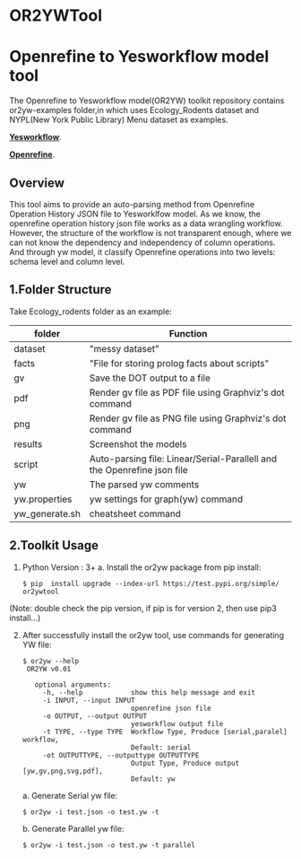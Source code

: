 # OR2YWTool
Openrefine to Yesworkflow model tool
====================================

The Openrefine to Yesworkflow model(OR2YW) toolkit repository contains or2yw-examples folder,in which uses Ecology_Rodents dataset and NYPL(New York Public Library) Menu dataset as examples.

**[Yesworkflow](https://github.com/yesworkflow-org/yw-prototypes)**.

**[Openrefine](http://openrefine.org/)**.

Overview
--------

This tool aims to provide an auto-parsing method from Openrefine Operation History JSON file to Yesworklfow model. As we know, the openrefine operation history json file works as a data wrangling workflow. However, the structure of the workflow is not transparent enough, where we can not know the dependency and independency of column operations. And through yw model, it classify Openrefine operations into two levels: schema level and column level. 

1.Folder Structure
------------------
Take Ecology_rodents folder as an example:

folder        |  Function
--------------|------------
dataset       |  "messy dataset"
facts         |  "File for storing prolog facts about scripts"
gv            |  Save the DOT output to a file
pdf           |  Render gv file as PDF file using Graphviz's dot command
png           |  Render gv file as PNG file using Graphviz's dot command
results       |  Screenshot the models
script        |  Auto-parsing file: Linear/Serial-Parallell and the Openrefine json file
yw            |  The parsed yw comments
yw.properties |  yw settings for graph(yw) command
yw_generate.sh|  cheatsheet command

2.Toolkit Usage
----------------
1. Python Version : 3+
a. Install the or2yw package from pip install: 
     
       $ pip  install upgrade --index-url https://test.pypi.org/simple/ or2ywtool

(Note: double check the pip version, if pip is for version 2, then use pip3 install...)

2. After successfully install the or2yw tool, use commands for generating YW file:

       $ or2yw --help
        OR2YW v0.01

          optional arguments:
            -h, --help            show this help message and exit
            -i INPUT, --input INPUT
                                  openrefine json file
            -o OUTPUT, --output OUTPUT
                                  yesworkflow output file
            -t TYPE, --type TYPE  Workflow Type, Produce [serial,paralel] workflow,
                                  Default: serial
            -ot OUTPUTTYPE, --outputtype OUTPUTTYPE
                                  Output Type, Produce output [yw,gv,png,svg,pdf],
                                  Default: yw
        
   a. Generate Serial yw file:
      
       $ or2yw -i test.json -o test.yw -t 
   
   b. Generate Parallel yw file:
       
       $ or2yw -i test.json -o test.yw -t parallel
   

  


